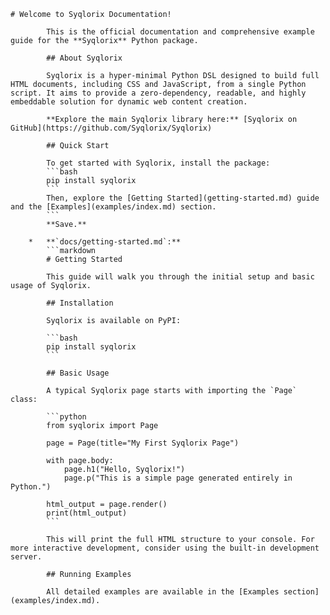 ```
# Welcome to Syqlorix Documentation!

        This is the official documentation and comprehensive example guide for the **Syqlorix** Python package.

        ## About Syqlorix

        Syqlorix is a hyper-minimal Python DSL designed to build full HTML documents, including CSS and JavaScript, from a single Python script. It aims to provide a zero-dependency, readable, and highly embeddable solution for dynamic web content creation.

        **Explore the main Syqlorix library here:** [Syqlorix on GitHub](https://github.com/Syqlorix/Syqlorix)

        ## Quick Start

        To get started with Syqlorix, install the package:
        ```bash
        pip install syqlorix
        ```
        Then, explore the [Getting Started](getting-started.md) guide and the [Examples](examples/index.md) section.
        ```
        **Save.**

    *   **`docs/getting-started.md`:**
        ```markdown
        # Getting Started

        This guide will walk you through the initial setup and basic usage of Syqlorix.

        ## Installation

        Syqlorix is available on PyPI:

        ```bash
        pip install syqlorix
        ```

        ## Basic Usage

        A typical Syqlorix page starts with importing the `Page` class:

        ```python
        from syqlorix import Page

        page = Page(title="My First Syqlorix Page")

        with page.body:
            page.h1("Hello, Syqlorix!")
            page.p("This is a simple page generated entirely in Python.")

        html_output = page.render()
        print(html_output)
        ```

        This will print the full HTML structure to your console. For more interactive development, consider using the built-in development server.

        ## Running Examples

        All detailed examples are available in the [Examples section](examples/index.md).

```
